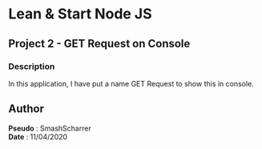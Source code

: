 # Lean & Start Node JS

## Project 2 - GET Request on Console

### Description
In this application, I have put a name GET Request to show this in console.

## Author
**Pseudo** : SmashScharrer  
**Date** : 11/04/2020